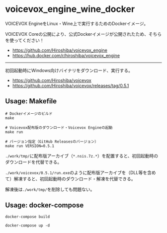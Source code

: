 # voicevox_engine_wine_docker

VOICEVOX EngineをLinux・Wine上で実行するためのDockerイメージ。

VOICEVOX Coreの公開により、公式Dockerイメージが公開されたため、そちらを使ってください！

- https://github.com/Hiroshiba/voicevox_engine
- https://hub.docker.com/r/hiroshiba/voicevox_engine

---

初回起動時にWindows向けバイナリをダウンロード、実行する。

- https://github.com/Hiroshiba/voicevox
- https://github.com/Hiroshiba/voicevox/releases/tag/0.5.1

## Usage: Makefile
```shell
# Dockerイメージのビルド
make

# Voicevox配布版のダウンロード・Voicevox Engineの起動
make run

# バージョン指定（GitHub Releasesのバージョン）
make run VERSION=0.5.1
```

`./work/tmp/`に配布版アーカイブ（`*.nsis.7z.*`）を配置すると、初回起動時のダウンロードを代替できる。

`./work/voicevox/0.5.1/run.exe`のように配布版アーカイブを（DLL等を含めて）解凍すると、初回起動時のダウンロード・解凍を代替できる。

解凍後は`./work/tmp/`を削除しても問題ない。

## Usage: docker-compose
```shell
docker-compose build

docker-compose up -d
```
